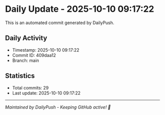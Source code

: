 # Daily Update - 2025-10-10 09:17:22

This is an automated commit generated by DailyPush.

## Daily Activity
- Timestamp: 2025-10-10 09:17:22
- Commit ID: 409daa12
- Branch: main

## Statistics
- Total commits: 29
- Last update: 2025-10-10 09:17:22

---
*Maintained by DailyPush - Keeping GitHub active! 🚀*
